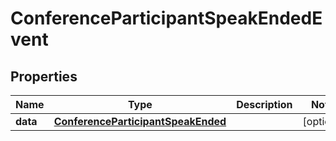

# ConferenceParticipantSpeakEndedEvent

## Properties

Name | Type | Description | Notes
------------ | ------------- | ------------- | -------------
**data** | [**ConferenceParticipantSpeakEnded**](ConferenceParticipantSpeakEnded.md) |  |  [optional]




